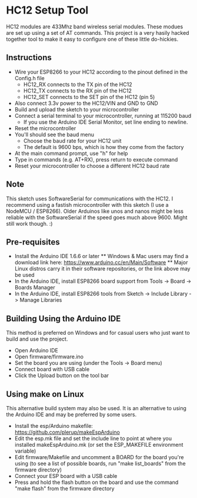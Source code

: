 # HC12 Setup Tool

HC12 modules are 433Mhz band wireless serial modules. These modues are set up using a set of AT commands.  This project is a very hasily hacked together tool to make it easy to configure one of these little do-hickies.

## Instructions

* Wire your ESP8266 to your HC12 according to the pinout defined in the Config.h file
    * HC12_RX connects to the TX pin of the HC12
    * HC12_TX connects to the RX pin of the HC12
    * HC12_SET connects to the SET pin of the HC12 (pin 5)
* Also connect 3.3v power to the HC12/VIN and GND to GND
* Build and upload the sketch to your microcontroller
* Connect a serial terminal to your microcontroller, running at 115200 baud
    * If you use the Arduino IDE Serial Monitor, set line ending to newline.
* Reset the microcontroller 
* You'll should see the baud menu 
    * Choose the baud rate for your HC12 unit
    * The default is 9600 bps, which is how they come from the factory
* At the main command prompt, use "h" for help
* Type in commands (e.g. AT+RX), press return to execute command
* Reset your microcontroller to choose a different HC12 baud rate

## Note

This sketch uses SoftwareSerial for communications with the HC12. I recommend using a fastish microcontroller with this sketch (I use a NodeMCU / ESP8266). Older Arduinos like unos and nanos might be less reliable with the SoftwareSerial if the speed goes much above 9600. Might still work though.  :)

## Pre-requisites

* Install the Arduino IDE 1.6.6 or later
** Windows & Mac users may find a download link here: https://www.arduino.cc/en/Main/Software
** Major Linux distros carry it in their software repositories, or the link above may be used
* In the Arduino IDE, install ESP8266 board support from Tools -> Board -> Boards Manager
* In the Arduino IDE, install ESP8266 tools from Sketch -> Include Library -> Manage Libraries

## Building Using the Arduino IDE

This method is preferred on Windows and for casual users who just want to build and use the project.

* Open Arduino IDE 
* Open firmware/firmware.ino
* Set the board you are using (under the Tools -> Board menu)
* Connect board with USB cable 
* Click the Upload button on the tool bar

## Using make on Linux

This alternative build system may also be used. It is an alternative to using the Arduino IDE and may be preferred by some users. 

* Install the esp/Arduino makefile: https://github.com/plerup/makeEspArduino
* Edit the esp.mk file and set the include line to point at where you installed makeEspArduino.mk (or set the ESP_MAKEFILE environment variable)
* Edit firmware/Makefile and uncomment a BOARD for the board you're using (to see a list of possible boards, run "make list_boards" from the firmware directory)
* Connect your ESP board with a USB cable
* Press and hold the flash button on the board and use the command "make flash" from the firmware directory

